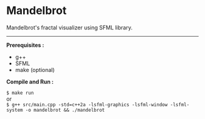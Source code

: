 # Mandelbrot

Mandelbrot's fractal visualizer using SFML library.

***

**Prerequisites :**

- g++
- SFML
- make (optional)

**Compile and Run :**

``$ make run`` <br />
or <br />
``$ g++ src/main.cpp -std=c++2a -lsfml-graphics -lsfml-window -lsfml-system -o mandelbrot && ./mandelbrot`` <br />